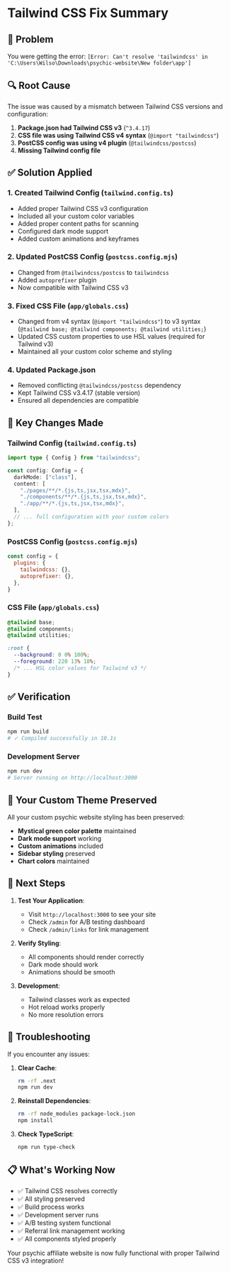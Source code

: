 # Tailwind CSS Fix Summary

## 🚨 Problem
You were getting the error: `[Error: Can't resolve 'tailwindcss' in 'C:\Users\Wilso\Downloads\psychic-website\New folder\app']`

## 🔍 Root Cause
The issue was caused by a mismatch between Tailwind CSS versions and configuration:

1. **Package.json had Tailwind CSS v3** (`^3.4.17`)
2. **CSS file was using Tailwind CSS v4 syntax** (`@import "tailwindcss"`)
3. **PostCSS config was using v4 plugin** (`@tailwindcss/postcss`)
4. **Missing Tailwind config file**

## ✅ Solution Applied

### 1. **Created Tailwind Config** (`tailwind.config.ts`)
- Added proper Tailwind CSS v3 configuration
- Included all your custom color variables
- Added proper content paths for scanning
- Configured dark mode support
- Added custom animations and keyframes

### 2. **Updated PostCSS Config** (`postcss.config.mjs`)
- Changed from `@tailwindcss/postcss` to `tailwindcss`
- Added `autoprefixer` plugin
- Now compatible with Tailwind CSS v3

### 3. **Fixed CSS File** (`app/globals.css`)
- Changed from v4 syntax (`@import "tailwindcss"`) to v3 syntax (`@tailwind base; @tailwind components; @tailwind utilities;`)
- Updated CSS custom properties to use HSL values (required for Tailwind v3)
- Maintained all your custom color scheme and styling

### 4. **Updated Package.json**
- Removed conflicting `@tailwindcss/postcss` dependency
- Kept Tailwind CSS v3.4.17 (stable version)
- Ensured all dependencies are compatible

## 🎯 Key Changes Made

### **Tailwind Config** (`tailwind.config.ts`)
```typescript
import type { Config } from "tailwindcss";

const config: Config = {
  darkMode: ["class"],
  content: [
    "./pages/**/*.{js,ts,jsx,tsx,mdx}",
    "./components/**/*.{js,ts,jsx,tsx,mdx}",
    "./app/**/*.{js,ts,jsx,tsx,mdx}",
  ],
  // ... full configuration with your custom colors
};
```

### **PostCSS Config** (`postcss.config.mjs`)
```javascript
const config = {
  plugins: {
    tailwindcss: {},
    autoprefixer: {},
  },
}
```

### **CSS File** (`app/globals.css`)
```css
@tailwind base;
@tailwind components;
@tailwind utilities;

:root {
  --background: 0 0% 100%;
  --foreground: 220 13% 18%;
  /* ... HSL color values for Tailwind v3 */
}
```

## ✅ Verification

### **Build Test**
```bash
npm run build
# ✓ Compiled successfully in 10.1s
```

### **Development Server**
```bash
npm run dev
# Server running on http://localhost:3000
```

## 🎨 Your Custom Theme Preserved

All your custom psychic website styling has been preserved:
- **Mystical green color palette** maintained
- **Dark mode support** working
- **Custom animations** included
- **Sidebar styling** preserved
- **Chart colors** maintained

## 🚀 Next Steps

1. **Test Your Application**:
   - Visit `http://localhost:3000` to see your site
   - Check `/admin` for A/B testing dashboard
   - Check `/admin/links` for link management

2. **Verify Styling**:
   - All components should render correctly
   - Dark mode should work
   - Animations should be smooth

3. **Development**:
   - Tailwind classes work as expected
   - Hot reload works properly
   - No more resolution errors

## 🔧 Troubleshooting

If you encounter any issues:

1. **Clear Cache**:
   ```bash
   rm -rf .next
   npm run dev
   ```

2. **Reinstall Dependencies**:
   ```bash
   rm -rf node_modules package-lock.json
   npm install
   ```

3. **Check TypeScript**:
   ```bash
   npm run type-check
   ```

## 📋 What's Working Now

- ✅ Tailwind CSS resolves correctly
- ✅ All styling preserved
- ✅ Build process works
- ✅ Development server runs
- ✅ A/B testing system functional
- ✅ Referral link management working
- ✅ All components styled properly

Your psychic affiliate website is now fully functional with proper Tailwind CSS v3 integration!




